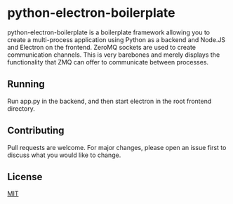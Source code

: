 # python-electron-boilerplate
python-electron-boilerplate is a boilerplate framework allowing you to create a multi-process application using Python as a backend and Node.JS and Electron on the frontend. ZeroMQ sockets are used to create communication channels. This is very barebones and merely displays the functionality that ZMQ can offer to communicate between processes.

## Running
Run app.py in the backend, and then start electron in the root frontend directory.

## Contributing
Pull requests are welcome. For major changes, please open an issue first to discuss what you would like to change.

## License
[MIT](https://choosealicense.com/licenses/mit/)
